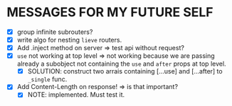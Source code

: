 # MESSAGES FOR MY FUTURE SELF

- [x] group infinite subrouters?
- [x] write algo for nesting `lieve` routers.
- [x] Add .inject method on server => test api without request?
- [x] `use` not working at top level => not working because we are passing already a subobject not containing the `use` and `after` props at top level.
  - [x] SOLUTION: construct two arrais containing [...use] and [...after] to `_single` func.

- [x] Add Content-Length on response! => is that important?
  - [x] NOTE: implemented. Must test it.